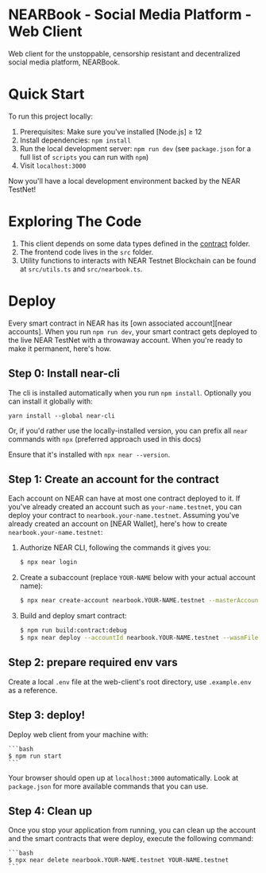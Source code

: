 # NEARBook - Social Media Platform - Web Client

Web client for the unstoppable, censorship resistant and decentralized social media platform, NEARBook.

# Quick Start

To run this project locally:

1. Prerequisites: Make sure you've installed [Node.js] ≥ 12
2. Install dependencies: `npm install`
3. Run the local development server: `npm run dev` (see `package.json` for a
   full list of `scripts` you can run with `npm`)
4. Visit `localhost:3000`

Now you'll have a local development environment backed by the NEAR TestNet!

# Exploring The Code

1. This client depends on some data types defined in the [contract](./../contract//assembly/models.ts) folder.
2. The frontend code lives in the `src` folder.
3. Utility functions to interacts with NEAR Testnet Blockchain can be found at `src/utils.ts` and `src/nearbook.ts`.

# Deploy

Every smart contract in NEAR has its [own associated account][near accounts]. When you run `npm run dev`, your smart contract gets deployed to the live NEAR TestNet with a throwaway account. When you're ready to make it permanent, here's how.

## Step 0: Install near-cli

The cli is installed automatically when you run `npm install`. Optionally you can install it globally with:

    yarn install --global near-cli

Or, if you'd rather use the locally-installed version, you can prefix all `near` commands with `npx` (preferred approach used in this docs)

Ensure that it's installed with `npx near --version`.

## Step 1: Create an account for the contract

Each account on NEAR can have at most one contract deployed to it. If you've already created an account such as `your-name.testnet`, you can deploy your contract to `nearbook.your-name.testnet`. Assuming you've already created an account on [NEAR Wallet], here's how to create `nearbook.your-name.testnet`:

1. Authorize NEAR CLI, following the commands it gives you:

   ```bash
   $ npx near login
   ```

2. Create a subaccount (replace `YOUR-NAME` below with your actual account name):

   ```bash
   $ npx near create-account nearbook.YOUR-NAME.testnet --masterAccount YOUR-NAME.testnet --initialBalance 3
   ```

3. Build and deploy smart contract:

   ```bash
   $ npm run build:contract:debug
   $ npx near deploy --accountId nearbook.YOUR-NAME.testnet --wasmFile ../contract/build/debug/nearbook-contracts.wasm
   ```

## Step 2: prepare required env vars

Create a local `.env` file at the web-client's root directory, use `.example.env` as a reference.

## Step 3: deploy!

Deploy web client from your machine with:

    ```bash
    $ npm run start
    ```

Your browser should open up at `localhost:3000` automatically. Look at `package.json` for more available commands that you can use.

## Step 4: Clean up

Once you stop your application from running, you can clean up the account and the smart contracts that were deploy, execute the following command:

    ```bash
    $ npx near delete nearbook.YOUR-NAME.testnet YOUR-NAME.testnet
    ```
